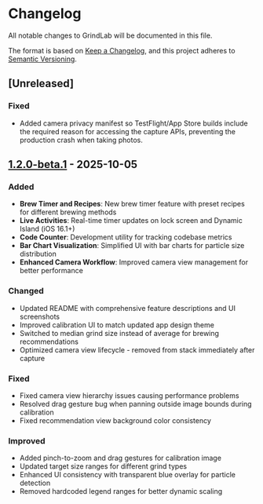 # Changelog

All notable changes to GrindLab will be documented in this file.

The format is based on [Keep a Changelog](https://keepachangelog.com/en/1.0.0/),
and this project adheres to [Semantic Versioning](https://semver.org/spec/v2.0.0.html).

## [Unreleased]

### Fixed
- Added camera privacy manifest so TestFlight/App Store builds include the required reason for accessing the capture APIs, preventing the production crash when taking photos.

## [1.2.0-beta.1] - 2025-10-05

### Added
- **Brew Timer and Recipes**: New brew timer feature with preset recipes for different brewing methods
- **Live Activities**: Real-time timer updates on lock screen and Dynamic Island (iOS 16.1+)
- **Code Counter**: Development utility for tracking codebase metrics
- **Bar Chart Visualization**: Simplified UI with bar charts for particle size distribution
- **Enhanced Camera Workflow**: Improved camera view management for better performance

### Changed
- Updated README with comprehensive feature descriptions and UI screenshots
- Improved calibration UI to match updated app design theme
- Switched to median grind size instead of average for brewing recommendations
- Optimized camera view lifecycle - removed from stack immediately after capture

### Fixed
- Fixed camera view hierarchy issues causing performance problems
- Resolved drag gesture bug when panning outside image bounds during calibration
- Fixed recommendation view background color consistency

### Improved
- Added pinch-to-zoom and drag gestures for calibration image
- Updated target size ranges for different grind types
- Enhanced UI consistency with transparent blue overlay for particle detection
- Removed hardcoded legend ranges for better dynamic scaling

[1.2.0-beta.1]: https://github.com/nathan-a-king/GrindLab/releases/tag/v1.2.0-beta.1
